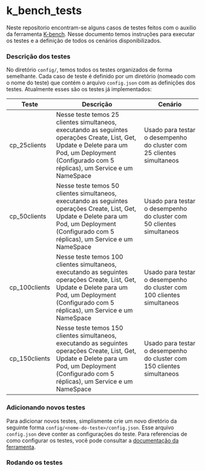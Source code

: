 # k_bench_tests

Neste repositorio encontram-se alguns casos de testes feitos com o auxilio da ferramenta [K-bench](https://github.com/vmware-tanzu/k-bench). Nesse documento temos instruções para executar os testes e a definição de todos os cenários disponibilizados.

### Descrição dos testes
No diretório `config/`, temos todos os testes organizados de forma semelhante. Cada caso de teste é definido por um diretório (nomeado com o nome do teste) que contém o arquivo `config.json` com as definições dos testes. Atualmente esses são os testes já implementados:

| Teste | Descrição | Cenário |
| --- | --- | --- |
| cp_25clients | Nesse teste temos 25 clientes simultaneos, executando as seguintes operações Create, List, Get, Update e Delete para um Pod, um Deployment (Configurado com 5 réplicas), um Service e um NameSpace | Usado para testar o desempenho do cluster com 25 clientes simultaneos |
| cp_50clients | Nesse teste temos 50 clientes simultaneos, executando as seguintes operações Create, List, Get, Update e Delete para um Pod, um Deployment (Configurado com 5 réplicas), um Service e um NameSpace |  Usado para testar o desempenho do cluster com 50 clientes simultaneos |
| cp_100clients | Nesse teste temos 100 clientes simultaneos, executando as seguintes operações Create, List, Get, Update e Delete para um Pod, um Deployment (Configurado com 5 réplicas), um Service e um NameSpace |  Usado para testar o desempenho do cluster com 100 clientes simultaneos  |
| cp_150clients | Nesse teste temos 150 clientes simultaneos, executando as seguintes operações Create, List, Get, Update e Delete para um Pod, um Deployment (Configurado com 5 réplicas), um Service e um NameSpace |  Usado para testar o desempenho do cluster com 150 clientes simultaneos |

### Adicionando novos testes
Para adicionar novos testes, simplismente crie um novo diretório da seguinte forma `config/<nome-do-teste>/config.json`. Esse arquivo `config.json` deve conter as configurações do teste. Para referencias de como configurar os testes, você pode consultar a [documentação da ferramenta](https://github.com/vmware-tanzu/k-bench#top-level-configuration-options).

### Rodando os testes
